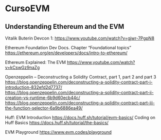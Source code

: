 # CursoEVM

## Understanding Ethereum and the EVM

Vitalik Buterin Devcon 1: https://www.youtube.com/watch?v=gjwr-7PgpN8
      
Ethereum Foundation Dev Docs. Chapter “Foundational topics” 
https://ethereum.org/en/developers/docs/intro-to-ethereum/
      
Ethereum Explained: The EVM
https://www.youtube.com/watch?v=kCswGz9naZg
      
Openzeppelin – Deconstructing a Solidity Contract, part 1, part 2 and part 3
https://blog.openzeppelin.com/deconstructing-a-solidity-contract-part-i-introduction-832efd2d7737/
https://blog.openzeppelin.com/deconstructing-a-solidity-contract-part-ii-creation-vs-runtime-6b9d60ecb44c/
https://blog.openzeppelin.com/deconstructing-a-solidity-contract-part-iii-the-function-selector-6a9b6886ea49/
      
Huff: 
  EVM Introduction https://docs.huff.sh/tutorial/evm-basics/
  Coding on Huff Basics https://docs.huff.sh/tutorial/the-basics/
      
EVM Playground
https://www.evm.codes/playground